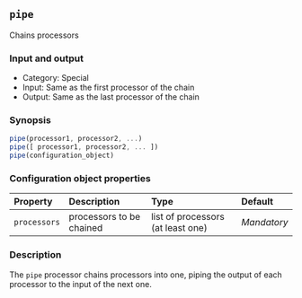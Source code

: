 ## `pipe`

Chains processors

### Input and output

* Category: Special
* Input: Same as the first processor of the chain
* Output: Same as the last processor of the chain

### Synopsis

```js
pipe(processor1, processor2, ...)
pipe([ processor1, processor2, ... ])
pipe(configuration_object)
```

### Configuration object properties

| Property | Description | Type | Default |
| :--- | :--- | :--- | :--- |
| `processors` | processors to be chained | list of processors (at least one) | *Mandatory* |
 
### Description

The `pipe` processor chains processors into one, piping the output of each processor to the input of the next one.
